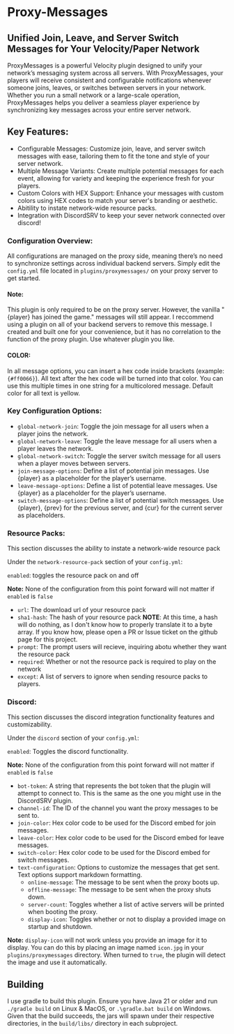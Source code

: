 # Proxy-Messages
## Unified Join, Leave, and Server Switch Messages for Your Velocity/Paper Network
ProxyMessages is a powerful Velocity plugin designed to unify your network’s messaging system across all servers. With ProxyMessages, your players will receive consistent and configurable notifications whenever someone joins, leaves, or switches between servers in your network. Whether you run a small network or a large-scale operation, ProxyMessages helps you deliver a seamless player experience by synchronizing key messages across your entire server network.

## Key Features:
* Configurable Messages: Customize join, leave, and server switch messages with ease, tailoring them to fit the tone and style of your server network.
* Multiple Message Variants: Create multiple potential messages for each event, allowing for variety and keeping the experience fresh for your players.
* Custom Colors with HEX Support: Enhance your messages with custom colors using HEX codes to match your server's branding or aesthetic.
* Abitility to instate network-wide resource packs.
* Integration with DiscordSRV to keep your sever network connected over discord! 

### Configuration Overview:
All configurations are managed on the proxy side, meaning there’s no need to synchronize settings across individual backend servers. Simply edit the `config.yml` file located in `plugins/proxymessages/` on your proxy server to get started.

#### Note:
This plugin is only required to be on the proxy server. However, the vanilla "{player} has joined the game." messages will still appear. I reccommend using a plugin on all of your backend servers to remove this message. I created and built one for your convenience, but it has no correlation to the function of the proxy plugin. Use whatever plugin you like.

#### **COLOR**:
In all message options, you can insert a hex code inside brackets (example: `{#ff0066}`). All text after the hex code will be turned into that color. You can use this multiple times in one string for a multicolored message. Default color for all text is yellow.


### Key Configuration Options:
* `global-network-join`: Toggle the join message for all users when a player joins the network.
* `global-network-leave`: Toggle the leave message for all users when a player leaves the network.
* `global-network-switch`: Toggle the server switch message for all users when a player moves between servers.
* `join-message-options`: Define a list of potential join messages. Use {player} as a placeholder for the player’s username.
* `leave-message-options`: Define a list of potential leave messages. Use {player} as a placeholder for the player’s username.
* `switch-message-options`: Define a list of potential switch messages. Use {player}, {prev} for the previous server, and {cur} for the current server as placeholders.

### Resource Packs:
This section discusses the ability to instate a network-wide resource pack

Under the `network-resource-pack` section of your `config.yml`:

`enabled`: toggles the resource pack on and off

**Note:** None of the configuration from this point forward will not matter if `enabled` is `false`

* `url`: The download url of your resource pack
* `sha1-hash`: The hash of your resource pack 
**NOTE**: At this time, a hash will do nothing, as I don't know how to properly translate it to a byte array. If you know how, please open a PR or Issue ticket on the github page for this project. 
* `prompt`: The prompt users will recieve, inquiring abotu whether they want the resource pack
* `required`: Whether or not the resource pack is required to play on the network
* `except`: A list of servers to ignore when sending resource packs to players.


### Discord:
This section discusses the discord integration functionality features and customizability.

Under the `discord` section of your `config.yml`:

`enabled`: Toggles the discord functionality.

**Note:** None of the configuration from this point forward will not matter if `enabled` is `false`

* `bot-token`: A string that represents the bot token that the plugin will attempt to connect to. This is the same as the one you might use in the DiscordSRV plugin.
* `channel-id`: The ID of the channel you want the proxy messages to be sent to.
* `join-color`: Hex color code to be used for the Discord embed for join messages.
* `leave-color`: Hex color code to be used for the Discord embed for leave messages.
* `switch-color`: Hex color code to be used for the Discord embed for switch messages.
* `text-configuration`: Options to customize the messages that get sent. Text options support markdown formatting.
  * `online-message`: The message to be sent when the proxy boots up.
  * `offline-message`: The message to be sent when the proxy shuts down.
  * `server-count`: Toggles whether a list of active servers will be printed when booting the proxy.
  * `display-icon`: Toggles whether or not to display a provided image on startup and shutdown.

**Note:** `display-icon` will not work unless you provide an image for it to display. You can do this by placing an image named `icon.jpg` in your `plugins/proxymessages` directory. When turned to `true`, the plugin will detect the image and use it automatically.



## Building
I use gradle to build this plugin. Ensure you have Java 21 or older and run `./gradle build` on Linux & MacOS, or `.\gradle.bat build` on Windows. Given that the build succeeds, the jars will spawn under their respective directories, in the `build/libs/` directory in each subproject.
